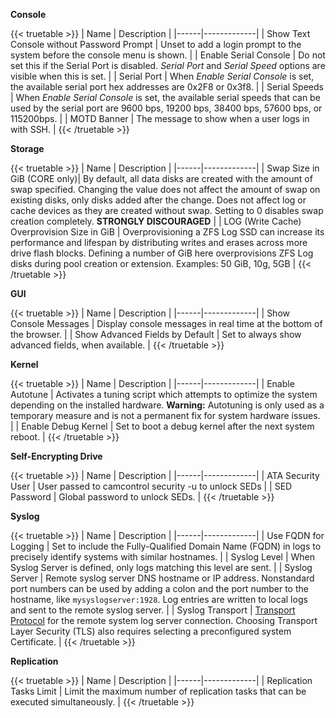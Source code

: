 &NewLine;

**Console**

{{< truetable >}}
| Name | Description |
|------|-------------|
| Show Text Console without Password Prompt | Unset to add a login prompt to the system before the console menu is shown. |
| Enable Serial Console | Do not set this if the Serial Port is disabled. *Serial Port* and *Serial Speed* options are visible when this is set. |
| Serial Port | When *Enable Serial Console* is set, the available serial port hex addresses are 0x2F8 or 0x3f8. |
| Serial Speeds | When *Enable Serial Console* is set, the available serial speeds that can be used by the serial port are 9600 bps, 19200 bps, 38400 bps, 57600 bps, or 115200bps. |
| MOTD Banner | The message to show when a user logs in with SSH. |
{{< /truetable >}}

**Storage**

{{< truetable >}}
| Name | Description |
|------|-------------|
| Swap Size in GiB (CORE only)| By default, all data disks are created with the amount of swap specified. Changing the value does not affect the amount of swap on existing disks, only disks added after the change. Does not affect log or cache devices as they are created without swap. Setting to 0 disables swap creation completely. **STRONGLY DISCOURAGED** |
| LOG (Write Cache) Overprovision Size in GiB | Overprovisioning a ZFS Log SSD can increase its performance and lifespan by distributing writes and erases across more drive flash blocks. Defining a number of GiB here overprovisions ZFS Log disks during pool creation or extension. Examples: 50 GiB, 10g, 5GB |
{{< /truetable >}}

**GUI**

{{< truetable >}}
| Name | Description |
|------|-------------|
| Show Console Messages | Display console messages in real time at the bottom of the browser. |
| Show Advanced Fields by Default | Set to always show advanced fields, when available. |
{{< /truetable >}}

**Kernel**

{{< truetable >}}
| Name | Description |
|------|-------------|
| Enable Autotune | Activates a tuning script which attempts to optimize the system depending on the installed hardware. **Warning:** Autotuning is only used as a temporary measure and is not a permanent fix for system hardware issues. |
| Enable Debug Kernel | Set to boot a debug kernel after the next system reboot. |
{{< /truetable >}}

**Self-Encrypting Drive**

{{< truetable >}}
| Name | Description |
|------|-------------|
| ATA Security User | User passed to camcontrol security -u to unlock SEDs |
| SED Password | Global password to unlock SEDs. |
{{< /truetable >}}

**Syslog**

{{< truetable >}}
| Name | Description |
|------|-------------|
| Use FQDN for Logging | Set to include the Fully-Qualified Domain Name (FQDN) in logs to precisely identify systems with similar hostnames. |
| Syslog Level | When Syslog Server is defined, only logs matching this level are sent. |
| Syslog Server | Remote syslog server DNS hostname or IP address. Nonstandard port numbers can be used by adding a colon and the port number to the hostname, like `mysyslogserver:1928`. Log entries are written to local logs and sent to the remote syslog server. |
| Syslog Transport | [Transport Protocol](https://tools.ietf.org/html/rfc8095) for the remote system log server connection. Choosing Transport Layer Security (TLS) also requires selecting a preconfigured system Certificate. |
{{< /truetable >}}

**Replication**

{{< truetable >}}
| Name | Description |
|------|-------------|
| Replication Tasks Limit | Limit the maximum number of replication tasks that can be executed simultaneously. |
{{< /truetable >}}
